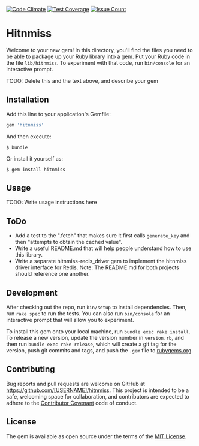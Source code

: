 [![Code Climate](https://codeclimate.com/repos/567a3c30bd3f3b63510017dd/badges/e979a32e79ec12d35896/gpa.svg)](https://codeclimate.com/repos/567a3c30bd3f3b63510017dd/feed)
[![Test Coverage](https://codeclimate.com/repos/567a3c30bd3f3b63510017dd/badges/e979a32e79ec12d35896/coverage.svg)](https://codeclimate.com/repos/567a3c30bd3f3b63510017dd/coverage)
[![Issue Count](https://codeclimate.com/repos/567a3c30bd3f3b63510017dd/badges/e979a32e79ec12d35896/issue_count.svg)](https://codeclimate.com/repos/567a3c30bd3f3b63510017dd/feed)

# Hitnmiss

Welcome to your new gem! In this directory, you'll find the files you need to be able to package up your Ruby library into a gem. Put your Ruby code in the file `lib/hitnmiss`. To experiment with that code, run `bin/console` for an interactive prompt.

TODO: Delete this and the text above, and describe your gem

## Installation

Add this line to your application's Gemfile:

```ruby
gem 'hitnmiss'
```

And then execute:

    $ bundle

Or install it yourself as:

    $ gem install hitnmiss

## Usage

TODO: Write usage instructions here

## ToDo

- Add a test to the ".fetch" that makes sure it first calls
  `generate_key` and then "attempts to obtain the cached value".
- Write a useful README.md that will help people understand how to use
  this library.
- Write a separate hitnmiss-redis_driver gem to implement the hitnmiss
  driver interface for Redis. Note: The README.md for both projects
  should reference one another.

## Development

After checking out the repo, run `bin/setup` to install dependencies. Then, run `rake spec` to run the tests. You can also run `bin/console` for an interactive prompt that will allow you to experiment.

To install this gem onto your local machine, run `bundle exec rake install`. To release a new version, update the version number in `version.rb`, and then run `bundle exec rake release`, which will create a git tag for the version, push git commits and tags, and push the `.gem` file to [rubygems.org](https://rubygems.org).

## Contributing

Bug reports and pull requests are welcome on GitHub at https://github.com/[USERNAME]/hitnmiss. This project is intended to be a safe, welcoming space for collaboration, and contributors are expected to adhere to the [Contributor Covenant](http://contributor-covenant.org) code of conduct.


## License

The gem is available as open source under the terms of the [MIT License](http://opensource.org/licenses/MIT).

